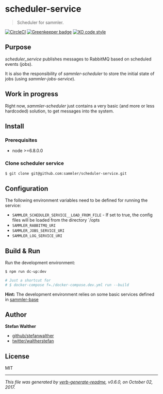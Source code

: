 # scheduler-service
> Scheduler for sammler.

[![CircleCI](https://img.shields.io/circleci/project/github/sammler/scheduler-service.svg)](https://circleci.com/gh/stefanwalther/scheduler-service/tree/master)
[![Greenkeeper badge](https://badges.greenkeeper.io/sammler/scheduler-service.svg)](https://greenkeeper.io/)
[![XO code style](https://img.shields.io/badge/code_style-XO--space-5ed9c7.svg)](https://github.com/sindresorhus/eslint-config-xo-space)

## Purpose
<!-- Purpose -->

_scheduler_service_ publishes messages to RabbitMQ based on scheduled events (jobs).

It is also the responsibility of _sammler-scheduler_ to store the initial state of jobs (using _sammler-jobs-service_).

## Work in progress

Right now, _sammler-scheduler_ just contains a very basic (and more or less hardcoded) solution, to get messages into the system.

## Install 
<!-- Install -->

### Prerequisites

- node >=6.8.0.0

### Clone scheduler service

```sh
$ git clone git@github.com:sammler/scheduler-service.git
```

## Configuration
<!-- Configuration -->

The following environment variables need to be defined for running the service:

- `SAMMLER_SCHEDULER_SERVICE__LOAD_FROM_FILE` - If set to true, the config files will be loaded from the directory `/opts
- `SAMMLER_RABBITMQ_URI`
- `SAMMLER_JOBS_SERVICE_URI`
- `SAMMLER_LOG_SERVICE_URI`

## Build & Run
<!-- Build & Run -->

Run the development environment:

```sh
$ npm run dc-up:dev

# Just a shortcut for 
# $ docker-compose f=./docker-compose.dev.yml run --build
```

**Hint:** The development environment relies on some basic services defined in [sammler-base](https://github.com/sammler/sammler-base)

## Author
**Stefan Walther**

* [github/stefanwalther](https://github.com/stefanwalther)
* [twitter/waltherstefan](http://twitter.com/waltherstefan)

## License
MIT

***

_This file was generated by [verb-generate-readme](https://github.com/verbose/verb-generate-readme), v0.6.0, on October 02, 2017._

